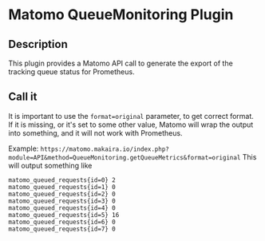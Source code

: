# Matomo QueueMonitoring Plugin

## Description

This plugin provides a Matomo API call to generate the export of the tracking queue status for Prometheus.

## Call it
It is important to use the `format=original` parameter, to get correct format. If it is missing, or it's set to some
other value, Matomo will wrap the output into something, and it will not work with Prometheus.

Example: `https://matomo.makaira.io/index.php?module=API&method=QueueMonitoring.getQueueMetrics&format=original`
This will output something like
```text
matomo_queued_requests{id=0} 2
matomo_queued_requests{id=1} 0
matomo_queued_requests{id=2} 0
matomo_queued_requests{id=3} 0
matomo_queued_requests{id=4} 0
matomo_queued_requests{id=5} 16
matomo_queued_requests{id=6} 0
matomo_queued_requests{id=7} 0
```
